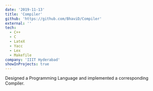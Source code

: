 ```yaml
---
date: '2019-11-13'
title: 'Compiler'
github: 'https://github.com/BhaviD/Compiler'
external: ''
tech:
  - C++
  - C
  - LateX
  - Yacc
  - Lex
  - Makefile
company: 'IIIT Hyderabad'
showInProjects: true
---
```


Designed a Programming Language and implemented a corresponding Compiler.
